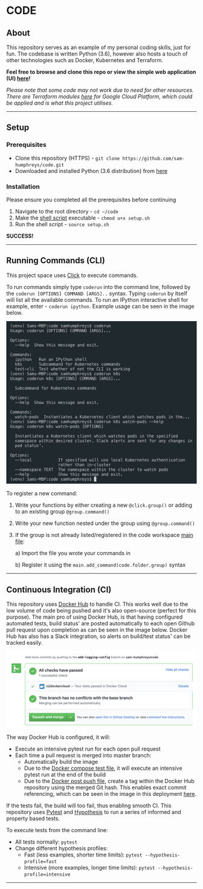 # CODE

## About

This repository serves as an example of my personal coding skills, just for fun. The codebase is written Python (3.6), however also hosts a touch of other technologies such as Docker, Kubernetes and Terraform.

**Feel free to browse and clone this repo or view the simple web application (UI) [here](http://sam-humphreys.co.uk)!**

*Please note that some code may not work due to need for other resources. There are Terraform modules [here](./gitops/gcp/main.tf) for Google Cloud Platform, which could be applied and is what this project utilises.*

---

## Setup

### Prerequisites
- Clone this repository (HTTPS) - `git clone https://github.com/sam-humphreys/code.git`
- Downloaded and installed Python (3.6 distribution) from [here](https://www.python.org/downloads/)

### Installation
Please ensure you completed all the prerequisites before continuing

1. Navigate to the root directory - `cd ~/code`
2. Make the [shell script](./setup.sh) executable - `chmod u+x setup.sh`
3. Run the shell script - `source setup.sh`

**SUCCESS!**

---

## Running Commands (CLI)

This project space uses [Click](https://click.palletsprojects.com/en/7.x/) to execute commands.

To run commands simply type `coderun` into the command line, followed by the `coderun [OPTIONS] COMMAND [ARGS]..` syntax. Typing `coderun` by itself will list all the available commands. To run an IPython interactive shell for example, enter - `coderun ipython`. Example usage can be seen in the image below.

![CLI Example](./images/cli_example.png "Example CLI usage")

To register a new command:
1. Write your functions by either creating a new `@click.group()` or adding to an existing group `@group.command()`
2. Write your new function nested under the group using `@group.command()`
3. If the group is not already listed/registered in the code workspace [main file](./code/main.py):

    a) Import the file you wrote your commands in

    b) Register it using the `main.add_command(code.folder.group)` syntax

---

## Continuous Integration (CI)

This repository uses [Docker Hub](https://hub.docker.com/) to handle CI. This works well due to the low volume of code being pushed and it's also open-source (perfect for this purpose). The main pro of using Docker Hub, is that having configured automated tests, build status' are posted automatically to each open Github pull request upon completion as can be seen in the image below. Docker Hub has also has a Slack integration, so alerts on build/test status' can be tracked easily.

![PR Example](./images/pr_example.png "Example Gtihub pull request CI")

The way Docker Hub is configured, it will:
- Execute an intensive pytest run for each open pull request
- Each time a pull request is merged into master branch:
    - Automatically build the image
    - Due to the [Docker compose test file](./docker-compose.test.yml), it will execute an intensive pytest run at the end of the build
    - Due to the [Docker post push file](./hooks/post_push), create a tag within the Docker Hub repository using the merged Git hash. This enables exact commit referencing, which can be seen in the image in this deployment [here](./gitops/k8s/deployments/watch-pods.yaml).

If the tests fail, the build will too fail, thus enabling smooth CI. This repository uses [Pytest](https://docs.pytest.org/en/latest/) and [Hypothesis](https://hypothesis.readthedocs.io/en/latest/) to run a series of informed and property based tests.

To execute tests from the command line:
- All tests normally: `pytest`
- Change different hypothesis profiles:
    - Fast (less examples, shorter time limits): `pytest --hypothesis-profile=fast`
    - Intensive (more examples, longer time limits): `pytest --hypothesis-profile=intensive`

---